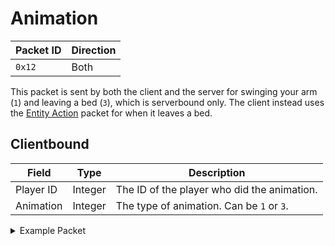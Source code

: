 # Animation
| Packet ID | Direction |
| --- | --- |
| `0x12` | Both |

This packet is sent by both the client and the server for swinging your arm (`1`) and leaving a bed (`3`), which is serverbound only. The client instead uses the [Entity Action](019-entity-action.md) packet for when it leaves a bed.

## Clientbound
| Field | Type | Description |
| --- | --- | --- |
| Player ID | Integer | The ID of the player who did the animation. |
| Animation | Integer | The type of animation. Can be `1` or `3`. |

<details>
    <summary>Example Packet</summary>

| Field | Value | 
| --- | --- |
| Player ID | 1298 |
| Animation | 1 |
</details>